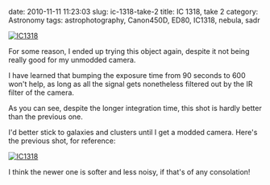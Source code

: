 date: 2010-11-11 11:23:03
slug: ic-1318-take-2
title: IC 1318, take 2
category: Astronomy
tags: astrophotography, Canon450D, ED80, IC1318, nebula, sadr

[![][1]][1]

For some reason, I ended up trying this object again, despite it not being
really good for my unmodded camera.

I have learned that bumping the exposure time from 90 seconds to 600 won't
help, as long as all the signal gets nonetheless filtered out by the IR filter
of the camera.

As you can see, despite the longer integration time, this shot is hardly better
than the previous one.

I'd better stick to galaxies and clusters until I get a modded camera.  Here's
the previous shot, for reference:

[![][2]][2]

I think the newer one is softer and less noisy, if that's of any consolation!

[1]: |filename|/images/2010_ic1318_2.jpg "IC1318"
[2]: |filename|/images/2010_ic1318_1.jpg "IC1318"
